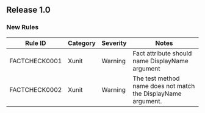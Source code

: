 ## Release 1.0

### New Rules

Rule ID | Category | Severity | Notes
--------|----------|----------|-------
FACTCHECK0001 | Xunit | Warning | Fact attribute should name DisplayName argument
FACTCHECK0002 | Xunit | Warning | The test method name does not match the DisplayName argument.
